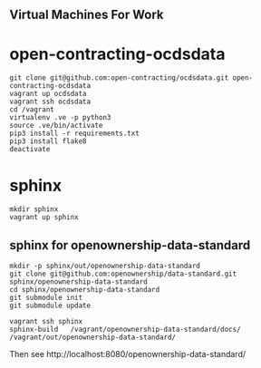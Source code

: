 ## Virtual Machines For Work

# open-contracting-ocdsdata

    git clone git@github.com:open-contracting/ocdsdata.git open-contracting-ocdsdata
    vagrant up ocdsdata
    vagrant ssh ocdsdata
    cd /vagrant
    virtualenv .ve -p python3
    source .ve/bin/activate
    pip3 install -r requirements.txt
    pip3 install flake8
    deactivate

# sphinx

    mkdir sphinx
    vagrant up sphinx

## sphinx for openownership-data-standard

    mkdir -p sphinx/out/openownership-data-standard
    git clone git@github.com:openownership/data-standard.git sphinx/openownership-data-standard
    cd sphinx/openownership-data-standard
    git submodule init
    git submodule update

    vagrant ssh sphinx
    sphinx-build   /vagrant/openownership-data-standard/docs/ /vagrant/out/openownership-data-standard/

Then see http://localhost:8080/openownership-data-standard/
